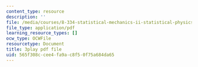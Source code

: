 ```yaml
---
content_type: resource
description: ''
file: /media/courses/8-334-statistical-mechanics-ii-statistical-physics-of-fields-spring-2014/565f308ccee4fa9ac8f50f75a684da65_Rv1UBrGVGFk.pdf
file_type: application/pdf
learning_resource_types: []
ocw_type: OCWFile
resourcetype: Document
title: 3play pdf file
uid: 565f308c-cee4-fa9a-c8f5-0f75a684da65
---
```

